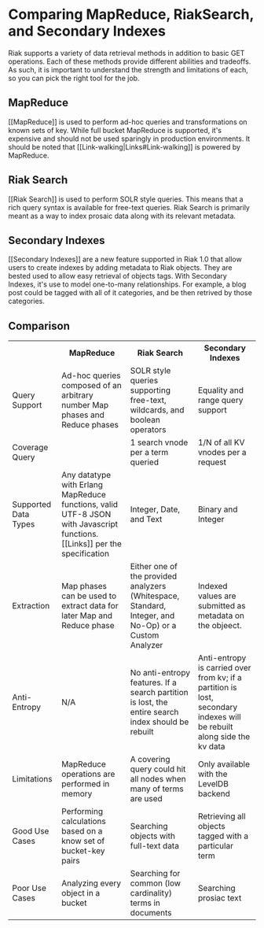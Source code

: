 # Comparing MapReduce, RiakSearch, and Secondary Indexes

Riak supports a variety of data retrieval methods in addition to basic GET
operations. Each of these methods provide different abilities and tradeoffs. As
such, it is important to understand the strength and limitations of each, so you
can pick the right tool for the job.

## MapReduce

[[MapReduce]] is used to perform ad-hoc queries and transformations on known
sets of key. While full bucket MapReduce is supported, it's expensive and should
not be used sparingly in production environments. It should be noted that
[[Link-walking|Links#Link-walking]] is powered by MapReduce.

## Riak Search

[[Riak Search]] is used to perform SOLR style queries. This means that a rich
query syntax is available for free-text queries. Riak Search is primarily meant
as a way to index prosaic data along with its relevant metadata.

## Secondary Indexes

[[Secondary Indexes]] are a new feature supported in Riak 1.0 that allow users
to create indexes by adding metadata to Riak objects. They are bested used to
allow easy retrieval of objects tags. With Secondary Indexes, it's use to model
one-to-many relationships. For example, a blog post could be tagged with all of
it categories, and be then retrived by those categories.

## Comparison

<table>
    <tr>
        <th>&nbsp;</th>
        <th>MapReduce</th>
        <th>Riak Search</th>
        <th>Secondary Indexes</th>
    </tr>
    <tr>
        <td>Query Support</td>
        <td>Ad-hoc queries composed of an arbitrary number Map phases and Reduce
            phases</td>
        <td>SOLR style queries supporting free-text, wildcards, and boolean
            operators</td>
        <td>Equality and range query support</td>
    </tr>
    <tr>
        <td>Coverage Query</td>
        <td><!-- Need info --></td>
        <td>1 search vnode per a term queried</td>
        <td>1/N of all KV vnodes per a request</td>
    </tr>
    <tr>
        <td>Supported Data Types</td>
        <td>Any datatype with Erlang MapReduce functions, valid UTF-8 JSON with
            Javascript functions. [[Links]] per the specification</td>
        <td>Integer, Date, and Text</td>
        <td>Binary and Integer</td>
    </tr>
    <tr>
        <td>Extraction</td>
        <td>Map phases can be used to extract data for later Map and Reduce
            phase</td>
        <td>Either one of the provided analyzers (Whitespace, Standard, Integer,
            and No-Op) or a Custom Analyzer</td>
        <td>Indexed values are submitted as metadata on the objeect.</td>
    </tr>
    <tr>
        <td>Anti-Entropy</td>
        <td>N/A</td>
        <td>No anti-entropy features. If a search partition is lost, the entire
            search index should be rebuilt</td>
        <td>Anti-entropy is carried over from kv; if a partition is lost,
            secondary indexes will be rebuilt along side the kv data</td>
    </tr>
    <tr>
        <td>Limitations</td>
        <td>MapReduce operations are performed in memory</td>
        <td>A covering query could hit all nodes when many of terms are
            used</td>
        <td>Only available with the LevelDB backend</td>
    </tr>
    <tr>
        <td>Good Use Cases</td>
        <td>Performing calculations based on a know set of bucket-key pairs</td>
        <td>Searching objects with full-text data</td>
        <td>Retrieving all objects tagged with a particular term</td>
    </tr>
    <tr>
        <td>Poor Use Cases</td>
        <td>Analyzing every object in a bucket</td>
        <td>Searching for common (low cardinality) terms in documents</td>
        <td>Searching prosiac text</td>
    </tr>
</table>
